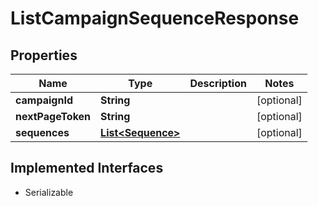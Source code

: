 

# ListCampaignSequenceResponse


## Properties

| Name | Type | Description | Notes |
|------------ | ------------- | ------------- | -------------|
|**campaignId** | **String** |  |  [optional] |
|**nextPageToken** | **String** |  |  [optional] |
|**sequences** | [**List&lt;Sequence&gt;**](Sequence.md) |  |  [optional] |


## Implemented Interfaces

* Serializable

